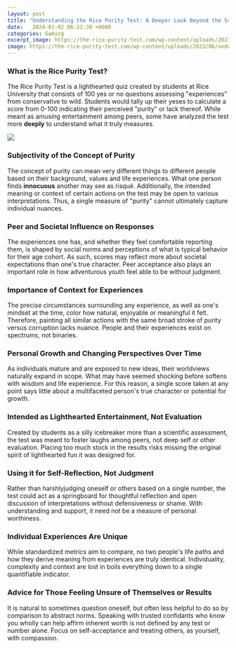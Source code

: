 ```yaml
---
layout: post
title: "Understanding the Rice Purity Test: A Deeper Look Beyond the Score"
date:   2024-01-02 06:22:30 +0000
categories: Gaming
excerpt_image: https://the-rice-purity-test.com/wp-content/uploads/2023/06/understanding-the-average-rice-purity-test-score-an-in-depth-exploration_1094-1-1620x800.jpg
image: https://the-rice-purity-test.com/wp-content/uploads/2023/06/understanding-the-average-rice-purity-test-score-an-in-depth-exploration_1094-1-1620x800.jpg
---
```


### What is the Rice Purity Test?
The Rice Purity Test is a lighthearted quiz created by students at Rice University that consists of 100 yes or no questions assessing "experiences" from conservative to wild. Students would tally up their yeses to calculate a score from 0-100 indicating their perceived "purity" or lack thereof. While meant as amusing entertainment among peers, some have analyzed the test more **deeply** to understand what it truly measures. 

![](https://the-rice-purity-test.com/wp-content/uploads/2023/06/understanding-the-average-rice-purity-test-score-an-in-depth-exploration_1094-1-1620x800.jpg)
### Subjectivity of the Concept of Purity  
The concept of purity can mean very different things to different people based on their background, values and life experiences. What one person finds **innocuous** another may see as risqué. Additionally, the intended meaning or context of certain actions on the test may be open to various interpretations. Thus, a single measure of "purity" cannot ultimately capture individual nuances.
### Peer and Societal Influence on Responses    
The experiences one has, and whether they feel comfortable reporting them, is shaped by social norms and perceptions of what is typical behavior for their age cohort. As such, scores may reflect more about societal expectations than one's true character. Peer acceptance also plays an important role in how adventurous youth feel able to be without judgment.
### Importance of Context for Experiences   
The precise circumstances surrounding any experience, as well as one's mindset at the time, color how natural, enjoyable or meaningful it felt. Therefore, painting all similar actions with the same broad stroke of purity versus corruption lacks nuance. People and their experiences exist on spectrums, not binaries. 
### Personal Growth and Changing Perspectives Over Time
As individuals mature and are exposed to new ideas, their worldviews naturally expand in scope. What may have seemed shocking before softens with wisdom and life experience. For this reason, a single score taken at any point says little about a multifaceted person's true character or potential for growth.
### Intended as Lighthearted Entertainment, Not Evaluation
Created by students as a silly icebreaker more than a scientific assessment, the test was meant to foster laughs among peers, not deep self or other evaluation. Placing too much stock in the results risks missing the original spirit of lighthearted fun it was designed for. 
### Using it for Self-Reflection, Not Judgment
Rather than harshlyjudging oneself or others based on a single number, the test could act as a springboard for thoughtful reflection and open discussion of interpretations without defensiveness or shame. With understanding and support, it need not be a measure of personal worthiness.
### Individual Experiences Are Unique   
While standardized metrics aim to compare, no two people's life paths and how they derive meaning from experiences are truly identical. Individuality, complexity and context are lost in boils everything down to a single quantifiable indicator. 
### Advice for Those Feeling Unsure of Themselves or Results
It is natural to sometimes question oneself, but often less helpful to do so by comparison to abstract norms. Speaking with trusted confidants who know you wholly can help affirm inherent worth is not defined by any test or number alone. Focus on self-acceptance and treating others, as yourself, with compassion.
